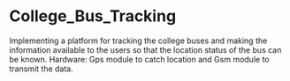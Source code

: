 # College_Bus_Tracking
Implementing a platform for tracking the college buses and making the information available to the users so that the location status of the bus can be known. 
Hardware:
Gps module to catch location and Gsm module to transmit the data.
